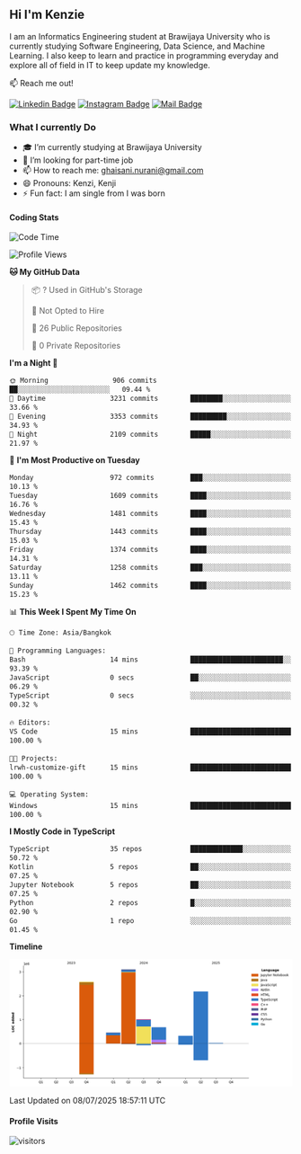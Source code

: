 ## Hi I'm Kenzie


I am an Informatics Engineering student at Brawijaya University who is currently studying Software Engineering, Data Science, and Machine Learning. I also keep to learn and practice in programming everyday and explore all of field in IT to keep update my knowledge.

:mailbox: Reach me out!

[![Linkedin Badge](https://img.shields.io/badge/-Kenzie_Taqiyassar-0e76a8?style=flat&labelColor=0e76a8&logo=linkedin&logoColor=white)](https://www.linkedin.com/in/kenzie-taqiyassar-37458b1aa/) 
[![Instagram Badge](https://img.shields.io/badge/-@__kenziehh_-e84393?style=flat&labelColor=e84393&logo=instagram&logoColor=white)](https://www.instagram.com/_kenziehh/) 
[![Mail Badge](https://img.shields.io/badge/-ghaisani.nurani-c0392b?style=flat&labelColor=c0392b&logo=gmail&logoColor=white)](mailto:ghaisani.nurani@gmail.com)

### What I currently Do

- 🎓 I’m currently studying at Brawijaya University
- 💼 I’m looking for part-time job
- 📫 How to reach me: ghaisani.nurani@gmail.com
- 😄 Pronouns: Kenzi, Kenji
- ⚡ Fun fact: I am single from I was born

#### Coding Stats
<!--START_SECTION:waka-->
![Code Time](http://img.shields.io/badge/Code%20Time-1%2C384%20hrs%2042%20mins-blue)

![Profile Views](http://img.shields.io/badge/Profile%20Views-0-blue)

**🐱 My GitHub Data** 

> 📦 ? Used in GitHub's Storage 
 > 
> 🚫 Not Opted to Hire
 > 
> 📜 26 Public Repositories 
 > 
> 🔑 0 Private Repositories 
 > 
**I'm a Night 🦉** 

```text
🌞 Morning                906 commits         ██░░░░░░░░░░░░░░░░░░░░░░░   09.44 % 
🌆 Daytime                3231 commits        ████████░░░░░░░░░░░░░░░░░   33.66 % 
🌃 Evening                3353 commits        █████████░░░░░░░░░░░░░░░░   34.93 % 
🌙 Night                  2109 commits        █████░░░░░░░░░░░░░░░░░░░░   21.97 % 
```
📅 **I'm Most Productive on Tuesday** 

```text
Monday                   972 commits         ███░░░░░░░░░░░░░░░░░░░░░░   10.13 % 
Tuesday                  1609 commits        ████░░░░░░░░░░░░░░░░░░░░░   16.76 % 
Wednesday                1481 commits        ████░░░░░░░░░░░░░░░░░░░░░   15.43 % 
Thursday                 1443 commits        ████░░░░░░░░░░░░░░░░░░░░░   15.03 % 
Friday                   1374 commits        ████░░░░░░░░░░░░░░░░░░░░░   14.31 % 
Saturday                 1258 commits        ███░░░░░░░░░░░░░░░░░░░░░░   13.11 % 
Sunday                   1462 commits        ████░░░░░░░░░░░░░░░░░░░░░   15.23 % 
```


📊 **This Week I Spent My Time On** 

```text
🕑︎ Time Zone: Asia/Bangkok

💬 Programming Languages: 
Bash                     14 mins             ███████████████████████░░   93.39 % 
JavaScript               0 secs              ██░░░░░░░░░░░░░░░░░░░░░░░   06.29 % 
TypeScript               0 secs              ░░░░░░░░░░░░░░░░░░░░░░░░░   00.32 % 

🔥 Editors: 
VS Code                  15 mins             █████████████████████████   100.00 % 

🐱‍💻 Projects: 
lrwh-customize-gift      15 mins             █████████████████████████   100.00 % 

💻 Operating System: 
Windows                  15 mins             █████████████████████████   100.00 % 
```

**I Mostly Code in TypeScript** 

```text
TypeScript               35 repos            █████████████░░░░░░░░░░░░   50.72 % 
Kotlin                   5 repos             ██░░░░░░░░░░░░░░░░░░░░░░░   07.25 % 
Jupyter Notebook         5 repos             ██░░░░░░░░░░░░░░░░░░░░░░░   07.25 % 
Python                   2 repos             █░░░░░░░░░░░░░░░░░░░░░░░░   02.90 % 
Go                       1 repo              ░░░░░░░░░░░░░░░░░░░░░░░░░   01.45 % 
```



**Timeline**

![Lines of Code chart](https://raw.githubusercontent.com/kenziehh/kenziehh/master/assets/bar_graph.png)


 Last Updated on 08/07/2025 18:57:11 UTC
<!--END_SECTION:waka-->


#### Profile Visits

![visitors](https://visitor-badge.glitch.me/badge?page_id=kenziehh.kenziehh)





